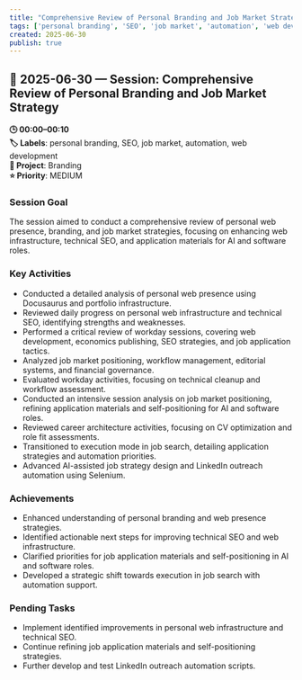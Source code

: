 ```yaml
---
title: "Comprehensive Review of Personal Branding and Job Market Strategy"
tags: ['personal branding', 'SEO', 'job market', 'automation', 'web development']
created: 2025-06-30
publish: true
---
```


## 📅 2025-06-30 — Session: Comprehensive Review of Personal Branding and Job Market Strategy

**🕒 00:00–00:10**  
**🏷️ Labels**: personal branding, SEO, job market, automation, web development  
**📂 Project**: Branding  
**⭐ Priority**: MEDIUM  


### Session Goal
The session aimed to conduct a comprehensive review of personal web presence, branding, and job market strategies, focusing on enhancing web infrastructure, technical SEO, and application materials for AI and software roles.

### Key Activities
- Conducted a detailed analysis of personal web presence using Docusaurus and portfolio infrastructure.
- Reviewed daily progress on personal web infrastructure and technical SEO, identifying strengths and weaknesses.
- Performed a critical review of workday sessions, covering web development, economics publishing, SEO strategies, and job application tactics.
- Analyzed job market positioning, workflow management, editorial systems, and financial governance.
- Evaluated workday activities, focusing on technical cleanup and workflow assessment.
- Conducted an intensive session analysis on job market positioning, refining application materials and self-positioning for AI and software roles.
- Reviewed career architecture activities, focusing on CV optimization and role fit assessments.
- Transitioned to execution mode in job search, detailing application strategies and automation priorities.
- Advanced AI-assisted job strategy design and LinkedIn outreach automation using Selenium.

### Achievements
- Enhanced understanding of personal branding and web presence strategies.
- Identified actionable next steps for improving technical SEO and web infrastructure.
- Clarified priorities for job application materials and self-positioning in AI and software roles.
- Developed a strategic shift towards execution in job search with automation support.

### Pending Tasks
- Implement identified improvements in personal web infrastructure and technical SEO.
- Continue refining job application materials and self-positioning strategies.
- Further develop and test LinkedIn outreach automation scripts.

